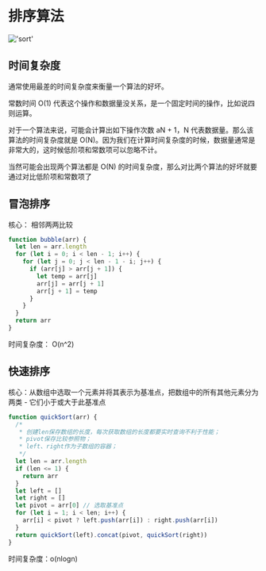 # 排序算法

!['sort'](/img/sort.png)

## 时间复杂度

通常使用最差的时间复杂度来衡量一个算法的好坏。

常数时间 O(1) 代表这个操作和数据量没关系，是一个固定时间的操作，比如说四则运算。

对于一个算法来说，可能会计算出如下操作次数 aN + 1，N 代表数据量。那么该算法的时间复杂度就是 O(N)。因为我们在计算时间复杂度的时候，数据量通常是非常大的，这时候低阶项和常数项可以忽略不计。

当然可能会出现两个算法都是 O(N) 的时间复杂度，那么对比两个算法的好坏就要通过对比低阶项和常数项了

## 冒泡排序

核心： 相邻两两比较

```js
function bubble(arr) {
  let len = arr.length
  for (let i = 0; i < len - 1; i++) {
    for (let j = 0; j < len - 1 - i; j++) {
      if (arr[j] > arr[j + 1]) {
        let temp = arr[j]
        arr[j] = arr[j + 1]
        arr[j + 1] = temp
      }
    }
  }
  return arr
}
```

时间复杂度： O(n^2)

## 快速排序

核心：从数组中选取一个元素并将其表示为基准点，把数组中的所有其他元素分为两类 - 它们小于或大于此基准点

```js
function quickSort(arr) {
  /*
   * 创建len保存数组的长度，每次获取数组的长度都要实时查询不利于性能；
   * pivot保存比较参照物；
   * left、right作为子数组的容器；
   */
  let len = arr.length
  if (len <= 1) {
    return arr 
  }
  let left = []
  let right = []
  let pivot = arr[0] // 选取基准点
  for (let i = 1; i < len; i++) {
    arr[i] < pivot ? left.push(arr[i]) : right.push(arr[i])
  }
  return quickSort(left).concat(pivot, quickSort(right))
}
```

时间复杂度：o(nlogn)